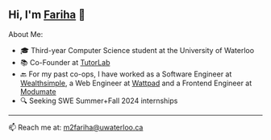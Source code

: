 Hi, I'm [Fariha](https://mahzabin-rashid.com/) 👋
---


About Me:
- 🎓 Third-year Computer Science student at the University of Waterloo
- 📚  Co-Founder at [TutorLab](https://tutorlab.io/)
- 🔙  For my past co-ops, I have worked as a Software Engineer at [Wealthsimple](https://wealthsimple.com/), a Web Engineer at [Wattpad](https://www.wattpad.com/) and a Frontend Engineer at [Modumate](https://www.modumate.com/)
- 🔍  Seeking SWE Summer+Fall 2024 internships
---


📫  Reach me at: m2fariha@uwaterloo.ca

